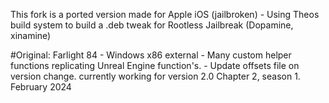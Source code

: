 This fork is a ported version made for Apple iOS (jailbroken)
            - Using Theos build system to build a .deb tweak for Rootless Jailbreak (Dopamine, xinamine)

#Original:
Farlight 84 - Windows x86 external
            - Many custom helper functions replicating Unreal Engine function's. 
            - Update offsets file on version change. currently working for version 2.0 Chapter 2, season 1. February 2024
